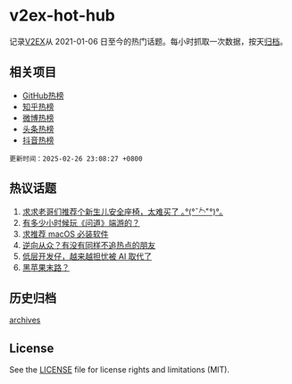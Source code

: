 # v2ex-hot-hub

 记录[V2EX](https://www.v2ex.com/)从 2021-01-06 日至今的热门话题。每小时抓取一次数据，按天[归档](archives)。
 
 ## 相关项目

- [GitHub热榜](https://github.com/it985/github-hot-hub)
- [知乎热榜](https://github.com/it985/zhihu-hot-hub)
- [微博热榜](https://github.com/it985/weibo-hot-hub)
- [头条热榜](https://github.com/it985/toutiao-hot-hub)
- [抖音热榜](https://github.com/it985/douyin-hot-hub)


 `更新时间：2025-02-26 23:08:27 +0800`

## 热议话题

1. [求求老哥们推荐个新生儿安全座椅，太难买了 ｡°(°¯᷄◠¯᷅°)°｡](https://www.v2ex.com/t/1114304)
1. [有多少小时候玩《问道》端游的？](https://www.v2ex.com/t/1114340)
1. [求推荐 macOS 必装软件](https://www.v2ex.com/t/1114282)
1. [逆向从众？有没有同样不追热点的朋友](https://www.v2ex.com/t/1114223)
1. [低层开发仔，越来越担忧被 AI 取代了](https://www.v2ex.com/t/1114252)
1. [黑苹果末路？](https://www.v2ex.com/t/1114222)

## 历史归档

[archives](archives)

## License

See the [LICENSE](LICENSE) file for license rights and limitations (MIT).
